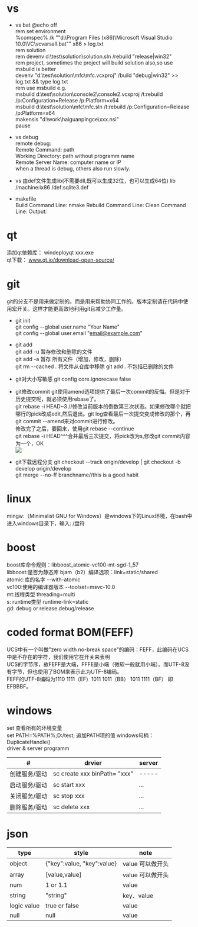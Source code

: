 # vs
* vs bat
 @echo off  
 rem set environment  
 %comspec% /k ""d:\Program Files (x86)\Microsoft Visual Studio 10.0\VC\vcvarsall.bat"" x86 > log.txt  
 rem solution  
 rem devenv d:\test\solution\solution.sln /rebuild "release|win32"  
 rem project, sometimes the project will build solution also,so use msbuild is better  
 devenv "d:\test\solution\mfc\mfc.vcxproj" /build "debug|win32" >> log.txt && type log.txt  
 rem use msbuild e.g.  
 msbuild d:\test\solution\console2\console2.vcxproj /t:rebuild /p:Configuration=Release /p:Platform=x64  
 msbuild d:\test\solution\mfc\mfc.sln /t:rebuild /p:Configuration=Release /p:Platform=x64  
 makensis "d:\work\haiguanpingce\xxx.nsi"  
 pause  

* vs debug  
  remote debug:  
  Remote Command: path  
  Working Directory: path without programm name  
  Remote Server Name: computer name or IP  
  when a thread is debug, others also run slowly.  

* vs  由def文件生成lib(不需要dll,既可以生成32位，也可以生成64位)
  lib /machine:ix86 /def:sqlite3.def
  
* makefile  
  Build Command Line: nmake
  Rebuild Command Line: 
  Clean Command Line:
  Output:


# qt
添加qt依赖库： windeployqt xxx.exe  
qt下载： www.qt.io/download-open-source/

# git

git的分支不是用来做定制的。而是用来帮助协同工作的。版本定制请在代码中使用宏开关。这样才能更高效地利用git且减少工作量。
* git init  
 git config --global user.name "Your Name"  
 git config --global user.email "email@example.com"

* git add  
 git add -u 暂存修改和删除的文件  
 git add -a 暂存 所有文件（增加，修改，删除）  
 git rm --cached *.* 将文件从仓库中移除 
 git add . 不包括已删除的文件   

* git对大小写敏感
 git config core.ignorecase false  

* git修改commit
 git使用amend选项提供了最后一次commit的反悔。但是对于历史提交呢，就必须使用rebase了。  
 git rebase -i HEAD~3 //修改当前版本的倒数第三次状态。如果修改哪个就把哪行的pick改成edit,然后退出。git log查看最后一次提交变成修改的那个，再git commit --amend来对commit进行修改。  
 修改完了之后，要回来，使用git rebase --continue  
 git rebase -i HEAD^^^合并最后三次提交，将pick改为s,修改git commit内容为一个，OK  
 ![](https://github.com/atlantiswang/picture/blob/master/rebase.png)  

* git下载远程分支
 git checkout --track origin/develop | git checkout -b develop origin/develop  
 git merge --no-ff branchname//this is a good habit  
 
# linux
mingw:（Minimalist GNU for Windows）是windows下的Linux环境，在bash中进入windows目录下，输入: /盘符

# boost
 boost库命令规则：libboost_atomic-vc100-mt-sgd-1_57  
 libboost:是否为静态库 bjam（b2）编译选项：link=static/shared  
 atomic:库的名字  --with-atomic  
 vc100:使用的编译器版本  --toolset=msvc-10.0  
 mt:线程类型 threading=multi  
 s: runtime类型 runtime-link=static  
 gd: debug or release debug/release  

# coded format BOM(FEFF)
UCS中有一个叫做"zero width no-break space"的编码：FEFF，此编码在UCS中是不存在的字符，我们使用它在开关来表明  
UCS的字节序，故FEFF是大端，FFFE是小端（微软一般就用小端）。而UTF-8没有字节，但也使用了BOM来表示此为UTF-8编码。  
FEFF的UTF-8编码为1110 1111（EF）1011 1011（BB） 1011 1111（BF）
即EFBBBF。

# windows
set 查看所有的环境变量  
set PATH=%PATH%;D:/test; 追加PATH项的值 
windows句柄： 
DuplicateHandle()  
driver & server programm

| #             | drvier        | server|
| ------------- | ------------- | ----- |
| 创建服务/驱动 | sc create xxx binPath= "xxx" | ----- |
| 启动服务/驱动 | sc start xxx  | ...   |
| 关闭服务/驱动 | sc stop  xxx  | ...   |
| 删除服务/驱动 | sc delete xxx | ...   |

# json

| type          | style         | note  |
| ------------- | ------------- | ----- |
| object        | {"key":value, "key":value} | value 可以做开头|
| array         | [value,value]| value 可以做开头 | 
| num           | 1 or 1.1      | value  |
| string        | "string"      | key、value |
| logic value   | true or false | value |
| null          | null          | value |
